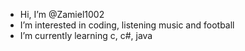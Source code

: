 - Hi, I’m @Zamiel1002
- I’m interested in coding, listening music and football
- I’m currently learning c, c#, java


<!---
Zamiel1002/Zamiel1002 is a ✨ special ✨ repository because its `README.md` (this file) appears on your GitHub profile.
You can click the Preview link to take a look at your changes.
--->
